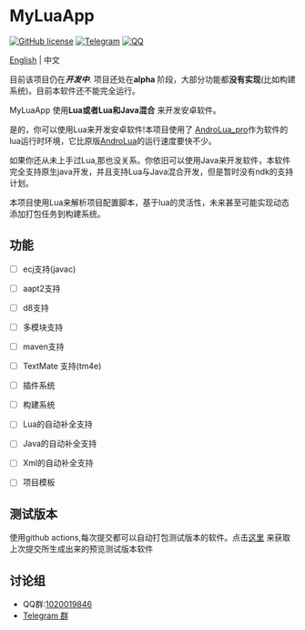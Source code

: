 # MyLuaApp
[![GitHub license](https://img.shields.io/github/license/dingyi222666/MyLuaApp)](https://github.com/dingyi222666/MyLuaApp/blob/main/LICENSE)
[![Telegram](https://img.shields.io/badge/Join-Telegram-blue)](https://t.me/MyLuaApp)
[![QQ](https://img.shields.io/badge/Join-QQ_Group-ff69b4)](https://jq.qq.com/?_wv=1027&k=XnJ4FMvS)   

[English](https://github.com/dingyi222666/MyLuaApp/tree/master/README.md) | 中文

目前该项目仍在***开发中***. 项目还处在**alpha** 阶段，大部分功能都**没有实现**(比如构建系统)。目前本软件还不能完全运行。

MyLuaApp 使用**Lua或者Lua和Java混合** 来开发安卓软件。

是的，你可以使用Lua来开发安卓软件!本项目使用了
[AndroLua_pro](https://github.com/nirenr/AndroLua_pro)作为软件的lua运行时环境，它比原版[AndroLua](https://github.com/mkottman/AndroLua)的运行速度要快不少。

如果你还从未上手过Lua,那也没关系。你依旧可以使用Java来开发软件，本软件完全支持原生java开发，并且支持Lua与Java混合开发，但是暂时没有ndk的支持计划。

本项目使用Lua来解析项目配置脚本，基于lua的灵活性，未来甚至可能实现动态添加打包任务到构建系统。

## 功能
 - [ ] ecj支持(javac)
 - [ ] aapt2支持
 - [ ] d8支持
 - [ ] 多模块支持
 - [ ] maven支持
 - [ ] TextMate 支持(tm4e)
 - [ ] 插件系统
 - [ ] 构建系统
 - [ ] Lua的自动补全支持
 - [ ] Java的自动补全支持
 - [ ] Xml的自动补全支持
 - [ ] 项目模板


## 测试版本
使用github actions,每次提交都可以自动打包测试版本的软件。点击[这里](https://github.com/dingyi222666/MyLuaApp/actions)
来获取上次提交所生成出来的预览测试版本软件


## 讨论组
 - QQ群:[1020019846](https://jq.qq.com/?_wv=1027&k=zGdBLMr8)
 - [Telegram 群](https://t.me/MyLuaApp)
